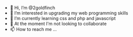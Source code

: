 - 👋 Hi, I’m @2goldfinch
- 👀 I’m interested in upgrading my web programming skills
- 🌱 I’m currently learning css and php and javascript
- 💞️ At the moment I'm not looking to collaborate
- 📫 How to reach me ...

<!---
2goldfinch/2goldfinch is a ✨ special ✨ repository because its `README.md` (this file) appears on your GitHub profile.
You can click the Preview link to take a look at your changes.
--->
